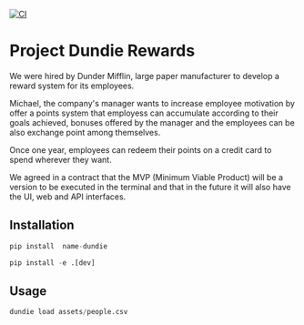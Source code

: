 [![CI](https://github.com/reginaceli/dundie-rewards/actions/workflows/main.yml/badge.svg?branch=main)](https://github.com/reginaceli/dundie-rewards/actions/workflows/main.yml)

# Project Dundie Rewards

We were hired by Dunder Mifflin, large paper manufacturer to develop a reward system for its employees.

Michael, the company's manager wants to increase employee motivation by offer a points system that employess can accumulate according to their goals achieved, bonuses offered by the manager and the employees can be also exchange point among themselves.

Once one year, employees can redeem their points on a credit card to spend wherever they want.

We agreed in a contract that the MVP (Minimum Viable Product) will be a version to be executed in the terminal and that in the future it will also have the UI, web and API interfaces.


## Installation

```py
pip install  name-dundie
```

```py
pip install -e .[dev]
```

## Usage

```py
dundie load assets/people.csv
```
